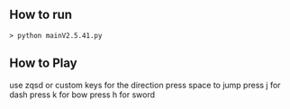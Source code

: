 ## How to run

    > python mainV2.5.41.py
## How to Play

use zqsd or custom keys for the direction
press space to jump
press j for dash
press k for bow
press h for sword

